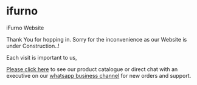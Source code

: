 # ifurno
iFurno Website

Thank You for hopping in.
Sorry for the inconvenience as our Website is under Construction..!

Each visit is important to us,

[Please click here](https://wa.me/8075328072) to see our product catalogue or direct chat with an executive on our [whatsapp business channel](https://wa.me/8075328072) for new orders and support.

